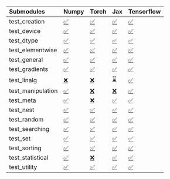 | Submodules        | Numpy                                                                                                                           | Torch                                                                                                                           | Jax                                                                                                                             | Tensorflow                                                                                                                      |
|:------------------|:--------------------------------------------------------------------------------------------------------------------------------|:--------------------------------------------------------------------------------------------------------------------------------|:--------------------------------------------------------------------------------------------------------------------------------|:--------------------------------------------------------------------------------------------------------------------------------|
| test_creation     | <a href="https://github.com/unifyai/ivy/runs/7818205427?check_suite_focus=true" rel="noopener noreferrer" target="_blank">✅</a> | <a href="https://github.com/unifyai/ivy/runs/7818205968?check_suite_focus=true" rel="noopener noreferrer" target="_blank">✅</a> | <a href="https://github.com/unifyai/ivy/runs/7818206515?check_suite_focus=true" rel="noopener noreferrer" target="_blank">✅</a> | <a href="https://github.com/unifyai/ivy/runs/7818206955?check_suite_focus=true" rel="noopener noreferrer" target="_blank">✅</a> |
| test_device       | <a href="https://github.com/unifyai/ivy/runs/7818205462?check_suite_focus=true" rel="noopener noreferrer" target="_blank">✅</a> | <a href="https://github.com/unifyai/ivy/runs/7818205989?check_suite_focus=true" rel="noopener noreferrer" target="_blank">✅</a> | <a href="https://github.com/unifyai/ivy/runs/7818206541?check_suite_focus=true" rel="noopener noreferrer" target="_blank">✅</a> | <a href="https://github.com/unifyai/ivy/runs/7818206993?check_suite_focus=true" rel="noopener noreferrer" target="_blank">✅</a> |
| test_dtype        | <a href="https://github.com/unifyai/ivy/runs/7818205491?check_suite_focus=true" rel="noopener noreferrer" target="_blank">✅</a> | <a href="https://github.com/unifyai/ivy/runs/7818206013?check_suite_focus=true" rel="noopener noreferrer" target="_blank">✅</a> | <a href="https://github.com/unifyai/ivy/runs/7818206564?check_suite_focus=true" rel="noopener noreferrer" target="_blank">✅</a> | <a href="https://github.com/unifyai/ivy/runs/7818207028?check_suite_focus=true" rel="noopener noreferrer" target="_blank">✅</a> |
| test_elementwise  | <a href="https://github.com/unifyai/ivy/runs/7818205525?check_suite_focus=true" rel="noopener noreferrer" target="_blank">✅</a> | <a href="https://github.com/unifyai/ivy/runs/7818206035?check_suite_focus=true" rel="noopener noreferrer" target="_blank">✅</a> | <a href="https://github.com/unifyai/ivy/runs/7818206582?check_suite_focus=true" rel="noopener noreferrer" target="_blank">✅</a> | <a href="https://github.com/unifyai/ivy/runs/7818207065?check_suite_focus=true" rel="noopener noreferrer" target="_blank">✅</a> |
| test_general      | <a href="https://github.com/unifyai/ivy/runs/7818205561?check_suite_focus=true" rel="noopener noreferrer" target="_blank">✅</a> | <a href="https://github.com/unifyai/ivy/runs/7818206055?check_suite_focus=true" rel="noopener noreferrer" target="_blank">✅</a> | <a href="https://github.com/unifyai/ivy/runs/7818206601?check_suite_focus=true" rel="noopener noreferrer" target="_blank">✅</a> | <a href="https://github.com/unifyai/ivy/runs/7818207100?check_suite_focus=true" rel="noopener noreferrer" target="_blank">✅</a> |
| test_gradients    | <a href="https://github.com/unifyai/ivy/runs/7818205585?check_suite_focus=true" rel="noopener noreferrer" target="_blank">✅</a> | <a href="https://github.com/unifyai/ivy/runs/7818206091?check_suite_focus=true" rel="noopener noreferrer" target="_blank">✅</a> | <a href="https://github.com/unifyai/ivy/runs/7818206629?check_suite_focus=true" rel="noopener noreferrer" target="_blank">✅</a> | <a href="https://github.com/unifyai/ivy/runs/7818207125?check_suite_focus=true" rel="noopener noreferrer" target="_blank">✅</a> |
| test_linalg       | <a href="https://github.com/unifyai/ivy/runs/7818205625?check_suite_focus=true" rel="noopener noreferrer" target="_blank">❌</a> | <a href="https://github.com/unifyai/ivy/runs/7818206137?check_suite_focus=true" rel="noopener noreferrer" target="_blank">❌</a> | <a href="https://github.com/unifyai/ivy/runs/7818206656?check_suite_focus=true" rel="noopener noreferrer" target="_blank">⌛</a> | <a href="https://github.com/unifyai/ivy/runs/7818207145?check_suite_focus=true" rel="noopener noreferrer" target="_blank">✅</a> |
| test_manipulation | <a href="https://github.com/unifyai/ivy/runs/7818205651?check_suite_focus=true" rel="noopener noreferrer" target="_blank">✅</a> | <a href="https://github.com/unifyai/ivy/runs/7818206170?check_suite_focus=true" rel="noopener noreferrer" target="_blank">❌</a> | <a href="https://github.com/unifyai/ivy/runs/7818206687?check_suite_focus=true" rel="noopener noreferrer" target="_blank">❌</a> | <a href="https://github.com/unifyai/ivy/runs/7818207172?check_suite_focus=true" rel="noopener noreferrer" target="_blank">✅</a> |
| test_meta         | <a href="https://github.com/unifyai/ivy/runs/7818205688?check_suite_focus=true" rel="noopener noreferrer" target="_blank">✅</a> | <a href="https://github.com/unifyai/ivy/runs/7818206225?check_suite_focus=true" rel="noopener noreferrer" target="_blank">❌</a> | <a href="https://github.com/unifyai/ivy/runs/7818206726?check_suite_focus=true" rel="noopener noreferrer" target="_blank">✅</a> | <a href="https://github.com/unifyai/ivy/runs/7818207190?check_suite_focus=true" rel="noopener noreferrer" target="_blank">✅</a> |
| test_nest         | <a href="https://github.com/unifyai/ivy/runs/7818205728?check_suite_focus=true" rel="noopener noreferrer" target="_blank">✅</a> | <a href="https://github.com/unifyai/ivy/runs/7818206257?check_suite_focus=true" rel="noopener noreferrer" target="_blank">✅</a> | <a href="https://github.com/unifyai/ivy/runs/7818206750?check_suite_focus=true" rel="noopener noreferrer" target="_blank">✅</a> | <a href="https://github.com/unifyai/ivy/runs/7818207218?check_suite_focus=true" rel="noopener noreferrer" target="_blank">✅</a> |
| test_random       | <a href="https://github.com/unifyai/ivy/runs/7818205764?check_suite_focus=true" rel="noopener noreferrer" target="_blank">✅</a> | <a href="https://github.com/unifyai/ivy/runs/7818206292?check_suite_focus=true" rel="noopener noreferrer" target="_blank">✅</a> | <a href="https://github.com/unifyai/ivy/runs/7818206783?check_suite_focus=true" rel="noopener noreferrer" target="_blank">✅</a> | <a href="https://github.com/unifyai/ivy/runs/7818207242?check_suite_focus=true" rel="noopener noreferrer" target="_blank">✅</a> |
| test_searching    | <a href="https://github.com/unifyai/ivy/runs/7818205811?check_suite_focus=true" rel="noopener noreferrer" target="_blank">✅</a> | <a href="https://github.com/unifyai/ivy/runs/7818206328?check_suite_focus=true" rel="noopener noreferrer" target="_blank">✅</a> | <a href="https://github.com/unifyai/ivy/runs/7818206818?check_suite_focus=true" rel="noopener noreferrer" target="_blank">✅</a> | <a href="https://github.com/unifyai/ivy/runs/7818207270?check_suite_focus=true" rel="noopener noreferrer" target="_blank">✅</a> |
| test_set          | <a href="https://github.com/unifyai/ivy/runs/7818205854?check_suite_focus=true" rel="noopener noreferrer" target="_blank">✅</a> | <a href="https://github.com/unifyai/ivy/runs/7818206364?check_suite_focus=true" rel="noopener noreferrer" target="_blank">✅</a> | <a href="https://github.com/unifyai/ivy/runs/7818206847?check_suite_focus=true" rel="noopener noreferrer" target="_blank">✅</a> | <a href="https://github.com/unifyai/ivy/runs/7818207292?check_suite_focus=true" rel="noopener noreferrer" target="_blank">✅</a> |
| test_sorting      | <a href="https://github.com/unifyai/ivy/runs/7818205885?check_suite_focus=true" rel="noopener noreferrer" target="_blank">✅</a> | <a href="https://github.com/unifyai/ivy/runs/7818206405?check_suite_focus=true" rel="noopener noreferrer" target="_blank">✅</a> | <a href="https://github.com/unifyai/ivy/runs/7818206876?check_suite_focus=true" rel="noopener noreferrer" target="_blank">✅</a> | <a href="https://github.com/unifyai/ivy/runs/7818207305?check_suite_focus=true" rel="noopener noreferrer" target="_blank">✅</a> |
| test_statistical  | <a href="https://github.com/unifyai/ivy/runs/7818205917?check_suite_focus=true" rel="noopener noreferrer" target="_blank">✅</a> | <a href="https://github.com/unifyai/ivy/runs/7818206447?check_suite_focus=true" rel="noopener noreferrer" target="_blank">❌</a> | <a href="https://github.com/unifyai/ivy/runs/7818206901?check_suite_focus=true" rel="noopener noreferrer" target="_blank">✅</a> | <a href="https://github.com/unifyai/ivy/runs/7818207317?check_suite_focus=true" rel="noopener noreferrer" target="_blank">✅</a> |
| test_utility      | <a href="https://github.com/unifyai/ivy/runs/7818205945?check_suite_focus=true" rel="noopener noreferrer" target="_blank">✅</a> | <a href="https://github.com/unifyai/ivy/runs/7818206486?check_suite_focus=true" rel="noopener noreferrer" target="_blank">✅</a> | <a href="https://github.com/unifyai/ivy/runs/7818206925?check_suite_focus=true" rel="noopener noreferrer" target="_blank">✅</a> | <a href="https://github.com/unifyai/ivy/runs/7818207332?check_suite_focus=true" rel="noopener noreferrer" target="_blank">✅</a> |